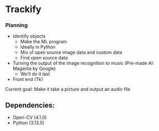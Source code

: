 # Trackify

### Planning
* Identify objects
	- Make the ML program
	- Ideally in Python
	- Mix of open source image data and custom data
	- Find open source data
* Turning the output of the image recognition to music (Pre-made AI: Magenta by Google)
	- We'll do it last
* Front end (Tk)

Current goal: Make it take a picture and output an audio file

## Dependencies:
* Open-CV (4.1.0)
* Python (3.13.5)
